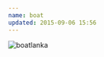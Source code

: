 ```yaml
---
name: boat
updated: 2015-09-06 15:56
---
```


![boatlanka](http://wentao.sinaapp.com/static/gallery_photos/test.jpg)  
